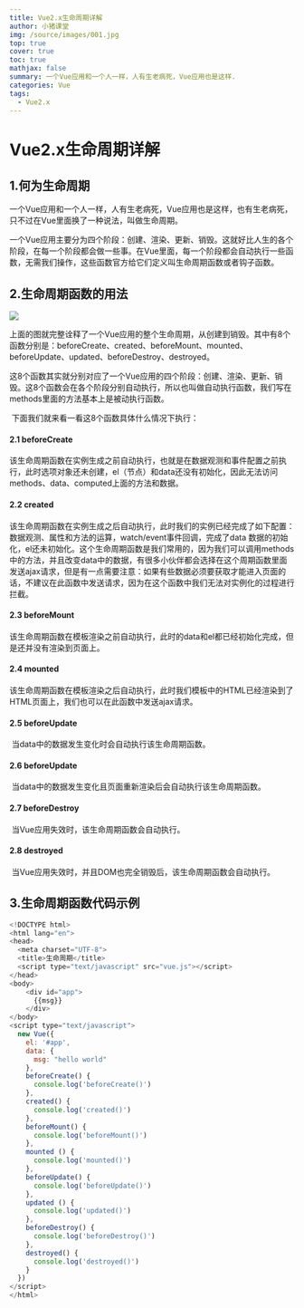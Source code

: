 ```yaml
---
title: Vue2.x生命周期详解
author: 小猪课堂
img: /source/images/001.jpg
top: true
cover: true
toc: true
mathjax: false
summary: 一个Vue应用和一个人一样，人有生老病死，Vue应用也是这样.
categories: Vue
tags:
  - Vue2.x
---
```

# Vue2.x生命周期详解

## 1.何为生命周期

​	一个Vue应用和一个人一样，人有生老病死，Vue应用也是这样，也有生老病死，只不过在Vue里面换了一种说法，叫做生命周期。

​	一个Vue应用主要分为四个阶段：创建、渲染、更新、销毁。这就好比人生的各个阶段，在每一个阶段都会做一些事。在Vue里面，每一个阶段都会自动执行一些函数，无需我们操作，这些函数官方给它们定义叫生命周期函数或者钩子函数。

## 2.生命周期函数的用法

![](https://cn.vuejs.org/images/lifecycle.png)

​	上面的图就完整诠释了一个Vue应用的整个生命周期，从创建到销毁。其中有8个函数分别是：beforeCreate、created、beforeMount、mounted、beforeUpdate、updated、beforeDestroy、destroyed。

​	这8个函数其实就分别对应了一个Vue应用的四个阶段：创建、渲染、更新、销毁。这8个函数会在各个阶段分别自动执行，所以也叫做自动执行函数，我们写在methods里面的方法基本上是被动执行函数。

​	下面我们就来看一看这8个函数具体什么情况下执行：

#### 2.1 beforeCreate

​	该生命周期函数在实例生成之前自动执行，也就是在数据观测和事件配置之前执行，此时选项对象还未创建，el（节点）和data还没有初始化，因此无法访问methods、data、computed上面的方法和数据。

#### 2.2 created

​	该生命周期函数在实例生成之后自动执行，此时我们的实例已经完成了如下配置：数据观测、属性和方法的运算，watch/event事件回调，完成了data 数据的初始化，el还未初始化。这个生命周期函数是我们常用的，因为我们可以调用methods中的方法，并且改变data中的数据，有很多小伙伴都会选择在这个周期函数里面发送ajax请求，但是有一点需要注意：如果有些数据必须要获取才能进入页面的话，不建议在此函数中发送请求，因为在这个函数中我们无法对实例化的过程进行拦截。

#### 2.3 beforeMount

​	该生命周期函数在模板渲染之前自动执行，此时的data和el都已经初始化完成，但是还并没有渲染到页面上。

#### 2.4 mounted

​	该生命周期函数在模板渲染之后自动执行，此时我们模板中的HTML已经渲染到了HTML页面上，我们也可以在此函数中发送ajax请求。

#### 2.5 beforeUpdate

​	当data中的数据发生变化时会自动执行该生命周期函数。

#### 2.6 beforeUpdate

​	当data中的数据发生变化且页面重新渲染后会自动执行该生命周期函数。

#### 2.7 beforeDestroy

​	当Vue应用失效时，该生命周期函数会自动执行。

#### 2.8 destroyed

​	当Vue应用失效时，并且DOM也完全销毁后，该生命周期函数会自动执行。

## 3.生命周期函数代码示例

```javascript
<!DOCTYPE html>
<html lang="en">
<head>
  <meta charset="UTF-8">
  <title>生命周期</title>
  <script type="text/javascript" src="vue.js"></script>
</head>
<body>
    <div id="app">
      {{msg}}
    </div>
</body>
<script type="text/javascript">
  new Vue({
    el: '#app',
    data: {
      msg: "hello world"
    },
    beforeCreate() {
      console.log('beforeCreate()')
    },
    created() {
      console.log('created()')
    },
    beforeMount() {
      console.log('beforeMount()')
    },
    mounted () {
      console.log('mounted()')
    },
    beforeUpdate() {
      console.log('beforeUpdate()')
    },
    updated () {
      console.log('updated()')
    },
    beforeDestroy() {
      console.log('beforeDestroy()')
    },
    destroyed() {
      console.log('destroyed()')
    }
  })
</script>
</html>
```

